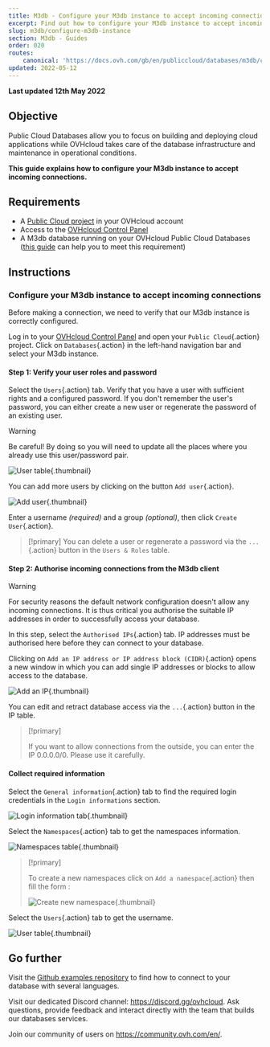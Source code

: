 ```yaml
---
title: M3db - Configure your M3db instance to accept incoming connections
excerpt: Find out how to configure your M3db instance to accept incoming connections
slug: m3db/configure-m3db-instance
section: M3db - Guides
order: 020
routes:
    canonical: 'https://docs.ovh.com/gb/en/publiccloud/databases/m3db/configure-m3db-instance/'
updated: 2022-05-12
---
```


**Last updated 12th May 2022**

## Objective

Public Cloud Databases allow you to focus on building and deploying cloud applications while OVHcloud takes care of the database infrastructure and maintenance in operational conditions.

**This guide explains how to configure your M3db instance to accept incoming connections.**

## Requirements

- A [Public Cloud project](https://www.ovhcloud.com/es-es/public-cloud/) in your OVHcloud account
- Access to the [OVHcloud Control Panel](https://www.ovh.com/auth/?action=gotomanager&from=https://www.ovh.es/&ovhSubsidiary=es)
- A M3db database running on your OVHcloud Public Cloud Databases ([this guide](https://docs.ovh.com/es/publiccloud/databases/getting-started/) can help you to meet this requirement)

## Instructions

### Configure your M3db instance to accept incoming connections

Before making a connection, we need to verify that our M3db instance is correctly configured.

Log in to your [OVHcloud Control Panel](https://www.ovh.com/auth/?action=gotomanager&from=https://www.ovh.es/&ovhSubsidiary=es) and open your `Public Cloud`{.action} project. Click on `Databases`{.action} in the left-hand navigation bar and select your M3db instance.

#### Step 1: Verify your user roles and password

Select the `Users`{.action} tab. Verify that you have a user with sufficient rights and a configured password. If you don't remember the user's password, you can either create a new user or regenerate the password of an existing user.

> [!warning]
> Be careful! By doing so you will need to update all the places where you already use this user/password pair.
>

![User table](images/m3db_02_prepare_for_incoming_connections-20220530101005205.png){.thumbnail}

You can add more users by clicking on the button `Add user`{.action}.

![Add user](images/m3db_02_prepare_for_incoming_connections-20220530101111115.png){.thumbnail}

Enter a username *(required)* and a group *(optional)*, then click `Create User`{.action}.

> [!primary]
> You can delete a user or regenerate a password via the `...`{.action} button in the `Users & Roles` table.

#### Step 2: Authorise incoming connections from the M3db client

> [!warning]
> For security reasons the default network configuration doesn't allow any incoming connections. It is thus critical you authorise the suitable IP addresses in order to successfully access your database.

In this step, select the `Authorised IPs`{.action} tab. IP addresses must be authorised here before they can connect to your database.

Clicking on `Add an IP address or IP address block (CIDR)`{.action} opens a new window in which you can add single IP addresses or blocks to allow access to the database.

![Add an IP](images/ip_authorize.png){.thumbnail}

You can edit and retract database access via the `...`{.action} button in the IP table.

> [!primary]
>
> If you want to allow connections from the outside, you can enter the IP 0.0.0.0/0. Please use it carefully.
>

#### Collect required information

Select the `General information`{.action} tab to find the required login credentials in the `Login informations` section.

![Login information tab](images/m3db_02_prepare_for_incoming_connections-20220530101418212.png){.thumbnail}

Select the `Namespaces`{.action} tab to get the namespaces information.

![Namespaces table](images/m3db_02_prepare_for_incoming_connections-20220530101803294.png){.thumbnail}

> [!primary]
>
> To create a new namespaces click on `Add a namespace`{.action} then fill the form :
>
> ![Create new namespace](images/m3db_02_prepare_for_incoming_connections-20220530102131903.png){.thumbnail}

Select the `Users`{.action} tab to get the username.

![User table](images/m3db_02_prepare_for_incoming_connections-20220530101005205.png){.thumbnail}

## Go further

Visit the [Github examples repository](https://github.com/ovh/public-cloud-databases-examples/tree/main/databases/m3db) to find how to connect to your database with several languages.

Visit our dedicated Discord channel: <https://discord.gg/ovhcloud>. Ask questions, provide feedback and interact directly with the team that builds our databases services.

Join our community of users on <https://community.ovh.com/en/>.
